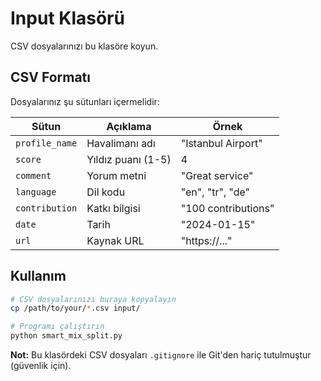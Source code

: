 # Input Klasörü

CSV dosyalarınızı bu klasöre koyun.

## CSV Formatı

Dosyalarınız şu sütunları içermelidir:

| Sütun | Açıklama | Örnek |
|-------|----------|-------|
| `profile_name` | Havalimanı adı | "Istanbul Airport" |
| `score` | Yıldız puanı (1-5) | 4 |
| `comment` | Yorum metni | "Great service" |
| `language` | Dil kodu | "en", "tr", "de" |
| `contribution` | Katkı bilgisi | "100 contributions" |
| `date` | Tarih | "2024-01-15" |
| `url` | Kaynak URL | "https://..." |

## Kullanım

```bash
# CSV dosyalarınızı buraya kopyalayın
cp /path/to/your/*.csv input/

# Programı çalıştırın
python smart_mix_split.py
```

**Not:** Bu klasördeki CSV dosyaları `.gitignore` ile Git'den hariç tutulmuştur (güvenlik için).
